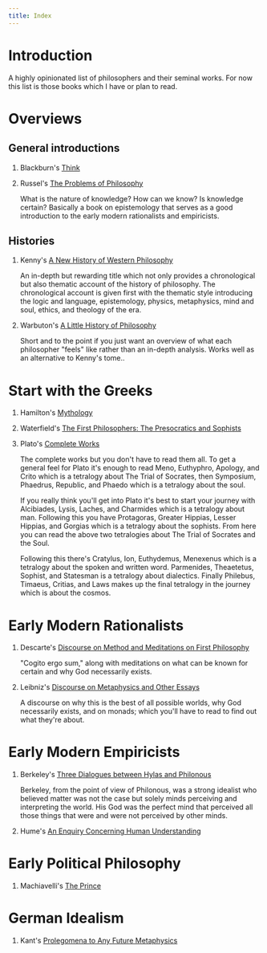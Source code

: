 ```yaml
---
title: Index
---
```


# Introduction
A highly opinionated list of philosophers and their seminal works. For now this
list is those books which I have or plan to read.

# Overviews

## General introductions
1. Blackburn's [Think](https://www.amazon.com/Think-Compelling-Introduction-Simon-Blackburn-ebook/dp/B006XCKJOQ)
2. Russel's [The Problems of Philosophy](https://www.amazon.com/Problems-Philosophy-Bertrand-Russell-ebook/dp/B00A7LNK04)

   What is the nature of knowledge? How can we know? Is knowledge certain?
   Basically a book on epistemology that serves as a good introduction to the
   early modern rationalists and empiricists.

## Histories
1. Kenny's [A New History of Western Philosophy](https://www.amazon.com.au/New-History-Western-Philosophy-ebook/dp/B00ARGXJM8)

   An in-depth but rewarding title which not only provides a chronological but
   also thematic account of the history of philosophy. The chronological
   account is given first with the thematic style introducing the logic and
   language, epistemology, physics, metaphysics, mind and soul, ethics, and
   theology of the era.

2. Warbuton's [A Little History of Philosophy](https://www.amazon.com/Little-History-Philosophy-Histories-ebook/dp/B005W9XXLW)

   Short and to the point if you just want an overview of what each philosopher
   "feels" like rather than an in-depth analysis. Works well as an alternative
   to Kenny's tome..

# Start with the Greeks
1. Hamilton's [Mythology](https://www.amazon.com/Mythology-Edith-Hamilton-ebook/dp/B00FOQRZFS)
2. Waterfield's [The First Philosophers: The Presocratics and Sophists](https://www.amazon.com/First-Philosophers-Presocratics-Sophists-Classics-ebook/dp/B0064A4VUA)
3. Plato's [Complete Works](https://www.amazon.com/Plato-Complete-Works-ebook/dp/B00OZ4NMHU)

   The complete works but you don't have to read them all. To get a general
   feel for Plato it's enough to read Meno, Euthyphro, Apology, and Crito which
   is a tetralogy about The Trial of Socrates, then Symposium, Phaedrus,
   Republic, and Phaedo which is a tetralogy about the soul.

   If you really think you'll get into Plato it's best to start your journey
   with Alcibiades, Lysis, Laches, and Charmides which is a tetralogy about
   man. Following this you have Protagoras, Greater Hippias, Lesser Hippias,
   and Gorgias which is a tetralogy about the sophists. From here you can read
   the above two tetralogies about The Trial of Socrates and the Soul.

   Following this there's Cratylus, Ion, Euthydemus, Menexenus which is a
   tetralogy about the spoken and written word. Parmenides, Theaetetus,
   Sophist, and Statesman is a tetralogy about dialectics. Finally Philebus,
   Timaeus, Critias, and Laws makes up the final tetralogy in the journey which
   is about the cosmos.

# Early Modern Rationalists
1. Descarte's [Discourse on Method and Meditations on First Philosophy](https://www.amazon.com/Discourse-Meditations-Philosophy-Hackett-Classics-ebook/dp/B00OZ4NQIU)

   "Cogito ergo sum," along with meditations on what can be known for certain
   and why God necessarily exists.

2. Leibniz's [Discourse on Metaphysics and Other Essays](https://www.amazon.com/Discourse-Metaphysics-Essays-Hackett-Classics-ebook/dp/B005IL1QMW)

   A discourse on why this is the best of all possible worlds, why God
   necessarily exists, and on monads; which you'll have to read to find out
   what they're about.

# Early Modern Empiricists
1. Berkeley's [Three Dialogues between Hylas and Philonous](https://www.amazon.com/Dialogues-Between-Philonous-Hackett-Classics/dp/0915144611)

   Berkeley, from the point of view of Philonous, was a strong idealist who
   believed matter was not the case but solely minds perceiving and
   interpreting the world. His God was the perfect mind that perceived all
   those things that were and were not perceived by other minds.

2. Hume's [An Enquiry Concerning Human Understanding](https://www.amazon.com/Enquiry-Concerning-Human-Understanding-Gentleman/dp/0872202291)

# Early Political Philosophy
1. Machiavelli's [The Prince](https://www.amazon.com/Prince-Hackett-Classics-Niccolo-Machiavelli-ebook/dp/B003GEKKZC)

# German Idealism
1. Kant's [Prolegomena to Any Future Metaphysics](https://www.amazon.com/Prolegomena-Any-Future-Metaphysics-February-ebook/dp/B00OZ4NQE4)
